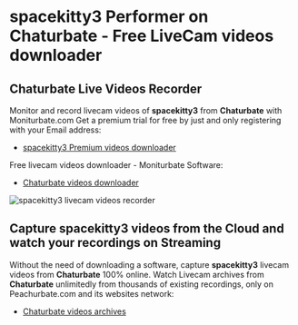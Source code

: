 # spacekitty3 Performer on Chaturbate - Free LiveCam videos downloader

## Chaturbate Live Videos Recorder

Monitor and record livecam videos of **spacekitty3** from **Chaturbate** with Moniturbate.com
Get a premium trial for free by just and only registering with your Email address:
* [spacekitty3 Premium videos downloader](https://moniturbate.com/request-demo-licence-key.html)

Free livecam videos downloader - Moniturbate Software:
* [Chaturbate videos downloader](https://moniturbate.com/moniturbate-download-software.html)

![spacekitty3 livecam videos recorder](https://peachurnet.com/templates/moniturbate-software.png)


## Capture spacekitty3 videos from the Cloud and watch your recordings on Streaming

Without the need of downloading a software, capture **spacekitty3** livecam videos from **Chaturbate** 100% online.
Watch Livecam archives from **Chaturbate** unlimitedly from thousands of existing recordings, only on Peachurbate.com and its websites network:
* [Chaturbate videos archives](https://peachurnet.com/)